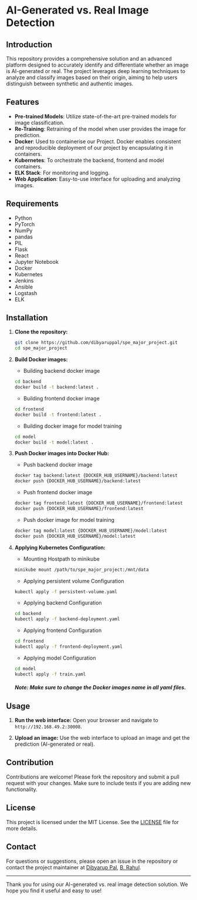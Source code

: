 # AI-Generated vs. Real Image Detection

## Introduction

This repository provides a comprehensive solution and  an advanced platform designed to accurately identify and differentiate whether an image is AI-generated or real. The project leverages deep learning techniques to analyze and classify images based on their origin, aiming to help users distinguish between synthetic and authentic images.

## Features

- **Pre-trained Models**: Utilize state-of-the-art pre-trained models for image classification.
- **Re-Training**: Retraining of the model when user provides the image for prediction. 
- **Docker**: Used to containerise our Project. Docker enables consistent and reproducible deployment of our project by encapsulating it 
in containers.
- **Kubernetes**: To orchestrate the backend, frontend and model containers.
- **ELK Stack**: For monitoring and logging.
- **Web Application**: Easy-to-use interface for uploading and analyzing images.


## Requirements

- Python 
- PyTorch
- NumPy
- pandas
- PIL
- Flask 
- React
- Jupyter Notebook 
- Docker
- Kubernetes
- Jenkins
- Ansible
- Logstash 
- ELK

## Installation

1. **Clone the repository:**
   ```sh
   git clone https://github.com/dibyaruppal/spe_major_project.git
   cd spe_major_project
   ```

2. **Build Docker images:**
   - Building backend docker image
   ```sh
   cd backend
   docker build -t backend:latest .
   ```
   - Building frontend docker image
   ```sh
   cd frontend
   docker build -t frontend:latest . 
   ```
   - Building docker image for model training
   ```sh
   cd model
   docker build -t model:latest .
   ```

3. **Push Docker images into Docker Hub:**
   - Push backend docker image
   ```sh
   docker tag backend:latest {DOCKER_HUB_USERNAME}/backend:latest
   docker push {DOCKER_HUB_USERNAME}/backend:latest
   ```
   - Push frontend docker image
   ```sh
   docker tag frontend:latest {DOCKER_HUB_USERNAME}/frontend:latest
   docker push {DOCKER_HUB_USERNAME}/frontend:latest
   ```
   - Push docker image for model training
   ```sh
   docker tag model:latest {DOCKER_HUB_USERNAME}/model:latest
   docker push {DOCKER_HUB_USERNAME}/model:latest
   ```
   
4. **Applying Kubernetes Configuration:**
      - Mounting Hostpath to minikube
   ```sh
   minikube mount /path/to/spe_major_project:/mnt/data
   ```
   
   - Applying persistent volume Configuration
   ```sh
   kubectl apply -f persistent-volume.yaml
   ```
   
   - Applying backend Configuration
   ```sh
   cd backend
   kubectl apply -f backend-deployment.yaml
   ```
   - Applying frontend Configuration
   ```sh
   cd frontend
   kubectl apply -f frontend-deployment.yaml
   ```
   
   - Applying model Configuration
   ```sh
   cd model
   kubectl apply -f train.yaml
   ```
    ##### Note: Make sure to change the Docker images name in all yaml files.
## Usage

1. **Run the web interface:**
   Open your browser and navigate to `http://192.168.49.2:30008`.

2. **Upload an image:** Use the web interface to upload an image and get the prediction (AI-generated or real).


## Contribution

Contributions are welcome! Please fork the repository and submit a pull request with your changes. Make sure to include tests if you are adding new functionality.

## License

This project is licensed under the MIT License. See the [LICENSE](LICENSE) file for more details.

## Contact

For questions or suggestions, please open an issue in the repository or contact the project maintainer at [Dibyarup Pal](mailto:dibyarup.pal@iiitb.ac.in), [B. Rahul](mailto:b.rahul@iiitb.ac.in).

---

Thank you for using our AI-generated vs. real image detection solution. We hope you find it useful and easy to use!
